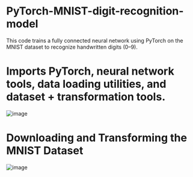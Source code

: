 # PyTorch-MNIST-digit-recognition-model

This code trains a fully connected neural network using PyTorch on the MNIST dataset to recognize handwritten digits (0–9).

# Imports PyTorch, neural network tools, data loading utilities, and dataset + transformation tools.

![image](https://github.com/user-attachments/assets/3f748490-1228-4a07-8dc1-48fb8ab291d4)

# Downloading and Transforming the MNIST Dataset

![image](https://github.com/user-attachments/assets/47eb0517-2763-46b9-86ea-d07c42180963)
